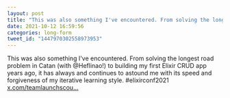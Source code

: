 ```yaml
---
layout: post
title: "This was also something I've encountered. From solving the longest road problem in Catan (with @H..."
date: 2021-10-12 16:59:56
categories: long-form
tweet_id: "1447970302558973953"
---
```


This was also something I've encountered. From solving the longest road problem in Catan (with @Heflinao!) to building my first Elixir CRUD app years ago, it has always and continues to astound me with its speed and forgiveness of my iterative learning style. #elixirconf2021 [x.com/teamlaunchscou…](https://x.com/teamlaunchscout/status/1447965991305089025)


<!-- Original tweet: https://twitter.com/i/status/1447970302558973953 -->
